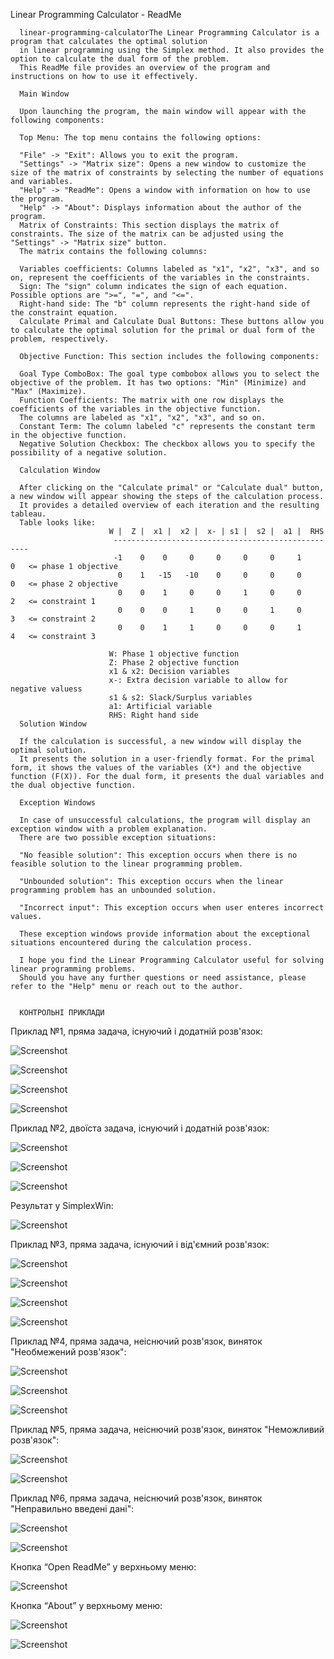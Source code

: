 Linear Programming Calculator - ReadMe

      linear-programming-calculatorThe Linear Programming Calculator is a program that calculates the optimal solution 
      in linear programming using the Simplex method. It also provides the option to calculate the dual form of the problem. 
      This ReadMe file provides an overview of the program and instructions on how to use it effectively.

      Main Window

      Upon launching the program, the main window will appear with the following components:

      Top Menu: The top menu contains the following options:

      "File" -> "Exit": Allows you to exit the program.
      "Settings" -> "Matrix size": Opens a new window to customize the size of the matrix of constraints by selecting the number of equations and variables.
      "Help" -> "ReadMe": Opens a window with information on how to use the program.
      "Help" -> "About": Displays information about the author of the program.
      Matrix of Constraints: This section displays the matrix of constraints. The size of the matrix can be adjusted using the "Settings" -> "Matrix size" button. 
      The matrix contains the following columns:

      Variables coefficients: Columns labeled as "x1", "x2", "x3", and so on, represent the coefficients of the variables in the constraints.
      Sign: The "sign" column indicates the sign of each equation. Possible options are ">=", "=", and "<=".
      Right-hand side: The "b" column represents the right-hand side of the constraint equation.
      Calculate Primal and Calculate Dual Buttons: These buttons allow you to calculate the optimal solution for the primal or dual form of the problem, respectively.

      Objective Function: This section includes the following components:

      Goal Type ComboBox: The goal type combobox allows you to select the objective of the problem. It has two options: "Min" (Minimize) and "Max" (Maximize).
      Function Coefficients: The matrix with one row displays the coefficients of the variables in the objective function. 
      The columns are labeled as "x1", "x2", "x3", and so on.
      Constant Term: The column labeled "c" represents the constant term in the objective function.
      Negative Solution Checkbox: The checkbox allows you to specify the possibility of a negative solution.

      Calculation Window

      After clicking on the "Calculate primal" or "Calculate dual" button, a new window will appear showing the steps of the calculation process. 
      It provides a detailed overview of each iteration and the resulting tableau.
      Table looks like: 
                          W |  Z |  x1 |  x2 |  x- | s1 |  s2 |  a1 |  RHS
                           ---------------------------------------------------
                           -1    0    0     0     0     0     0     1     0   <= phase 1 objective
                            0    1   -15   -10    0     0     0     0     0   <= phase 2 objective
                            0    0    1     0     0     1     0     0     2   <= constraint 1
                            0    0    0     1     0     0     1     0     3   <= constraint 2
                            0    0    1     1     0     0     0     1     4   <= constraint 3

                          W: Phase 1 objective function
                          Z: Phase 2 objective function
                          x1 & x2: Decision variables
                          x-: Extra decision variable to allow for negative valuess
                          s1 & s2: Slack/Surplus variables
                          a1: Artificial variable
                          RHS: Right hand side
      Solution Window

      If the calculation is successful, a new window will display the optimal solution. 
      It presents the solution in a user-friendly format. For the primal form, it shows the values of the variables (X*) and the objective function (F(X)). For the dual form, it presents the dual variables and the dual objective function.

      Exception Windows

      In case of unsuccessful calculations, the program will display an exception window with a problem explanation. 
      There are two possible exception situations:

      "No feasible solution": This exception occurs when there is no feasible solution to the linear programming problem.

      "Unbounded solution": This exception occurs when the linear programming problem has an unbounded solution.

      "Incorrect input": This exception occurs when user enteres incorrect values.

      These exception windows provide information about the exceptional situations encountered during the calculation process.

      I hope you find the Linear Programming Calculator useful for solving linear programming problems. 
      Should you have any further questions or need assistance, please refer to the "Help" menu or reach out to the author.
      
      
      КОНТРОЛЬНІ ПРИКЛАДИ

Приклад №1, пряма задача, існуючий і додатній розв'язок:

![Screenshot](images/img.png)

![Screenshot](images/img_1.png)

![Screenshot](images/img_2.png)

![Screenshot](images/img_3.png)
 
Приклад №2, двоїста задача, існуючий і додатній розв'язок:

![Screenshot](images/img_4.png)

![Screenshot](images/img_5.png)

![Screenshot](images/img_6.png)


Результат у SimplexWin:

![Screenshot](images/img_7.png)


Приклад №3, пряма задача, існуючий і від'ємний розв'язок:
 
![Screenshot](images/img_8.png)

![Screenshot](images/img_9.png)

![Screenshot](images/img_10.png)

![Screenshot](images/img_11.png)
 

Приклад №4, пряма задача, неіснючий розв'язок, виняток "Необмежений розв'язок":
 
![Screenshot](images/img_12.png)

![Screenshot](images/img_13.png)

![Screenshot](images/img_14.png)


Приклад №5, пряма задача, неіснючий розв'язок, виняток "Неможливий розв'язок":
 
![Screenshot](images/img_15.png)

![Screenshot](images/img_16.png)


Приклад №6, пряма задача, неіснючий розв'язок, виняток "Неправильно введені дані":

![Screenshot](images/img_17.png)

![Screenshot](images/img_18.png)
 

Кнопка “Open ReadMe” у верхньому меню:

![Screenshot](images/img_19.png)


Кнопка “About” у верхньому меню:

![Screenshot](images/img_20.png)

![Screenshot](images/img_21.png)


